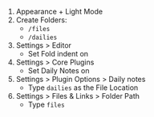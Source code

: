 1.  Appearance + Light Mode
2. Create Folders:
	- `/files`
	- `/dailies`
3. Settings > Editor
	- Set Fold indent on
4. Settings > Core Plugins
	- Set Daily Notes on
5. Settings > Plugin Options > Daily notes
	- Type `dailies`  as the File Location
6. Settings > Files & Links > Folder Path
	- Type `files`